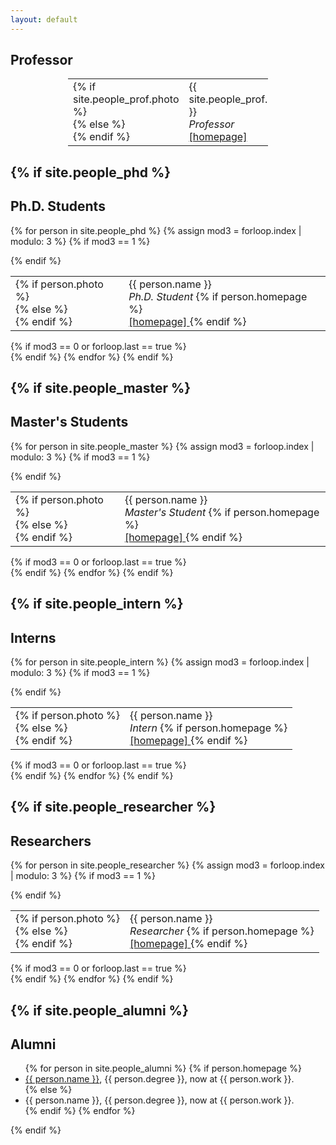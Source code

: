 ```yaml
---
layout: default
---
```


## Professor
<div class="row">
  <div class="col-md-4"></div>
  <div class="col-md-4 namecard">
    <table style="width: 320px; margin: 0 auto;">
      <tr>
        <td>
        {% if site.people_prof.photo %}
                  <div class="photo"
                       style="background:url({{ site.people_prof.photo }}) center no-repeat; background-size:contain;">
        {% else %}
                  <div class="photo"
                     style="background:url(/images/user.svg) center no-repeat; background-size:contain;">
        {% endif %}
          </div>
        </td>
        <td class="container">
        {{ site.people_prof.name }}<br />
        <em>Professor</em><br />
        <a href="{{ site.people_prof.homepage }}">
          <span class="glyphicon glyphicon-home"></span> [homepage]
        </a>
        </td>
      </tr>
    </table>
  </div>
  <div class="col-md-4"></div>
</div>

{% if site.people_phd %}
---
## Ph.D. Students
{% for person in site.people_phd %}
{% assign mod3 = forloop.index | modulo: 3 %}
{% if mod3 == 1 %}
<div class="row">
{% endif %}
  <div class="col-md-4 namecard">
    <table>
      <tr>
        <td>
{% if person.photo %}
          <div class="photo"
               style="background:url({{ person.photo }}) center no-repeat; background-size:contain;">
{% else %}
          <div class="photo"
             style="background:url(/images/user.svg) center no-repeat; background-size:contain;">
{% endif %}
          </div>
        </td>
        <td class="container">
          {{ person.name }}<br />
          <em>Ph.D. Student</em>
          {% if person.homepage %}
          <br />
          <a href="{{ person.homepage }}">
            <span class="glyphicon glyphicon-home"></span> [homepage]
          </a>
        {% endif %}
        </td>
      </tr>
    </table>
  </div>
{% if mod3 == 0 or forloop.last == true %}
</div>
{% endif %}
{% endfor %}
{% endif %}

{% if site.people_master %}
---
## Master's Students
{% for person in site.people_master %}
{% assign mod3 = forloop.index | modulo: 3 %}
{% if mod3 == 1 %}
<div class="row">
{% endif %}
  <div class="col-md-4 namecard">
    <table>
      <tr>
        <td>
{% if person.photo %}
          <div class="photo"
               style="background:url({{ person.photo }}) center no-repeat; background-size:contain;">
{% else %}
          <div class="photo"
             style="background:url(/images/user.svg) center no-repeat; background-size:contain;">
{% endif %}
          </div>
        </td>
        <td class="container">
          {{ person.name }}<br />
          <em>Master's Student</em>
          {% if person.homepage %}
          <br />
          <a href="{{ person.homepage }}">
            <span class="glyphicon glyphicon-home"></span> [homepage]
          </a>
        {% endif %}
        </td>
      </tr>
    </table>
  </div>
{% if mod3 == 0 or forloop.last == true %}
</div>
{% endif %}
{% endfor %}
{% endif %}

{% if site.people_intern %}
---
## Interns
{% for person in site.people_intern %}
{% assign mod3 = forloop.index | modulo: 3 %}
{% if mod3 == 1 %}
<div class="row">
{% endif %}
  <div class="col-md-4 namecard">
    <table>
      <tr>
        <td>
{% if person.photo %}
          <div class="photo"
               style="background:url({{ person.photo }}) center no-repeat; background-size:contain;">
{% else %}
          <div class="photo"
             style="background:url(/images/user.svg) center no-repeat; background-size:contain;">
{% endif %}
          </div>
        </td>
        <td class="container">
          {{ person.name }}<br />
          <em>Intern</em>
          {% if person.homepage %}
          <br />
          <a href="{{ person.homepage }}">
            <span class="glyphicon glyphicon-home"></span> [homepage]
          </a>
        {% endif %}
        </td>
      </tr>
    </table>
  </div>
{% if mod3 == 0 or forloop.last == true %}
</div>
{% endif %}
{% endfor %}
{% endif %}

{% if site.people_researcher %}
---
## Researchers
{% for person in site.people_researcher %}
{% assign mod3 = forloop.index | modulo: 3 %}
{% if mod3 == 1 %}
<div class="row">
{% endif %}
  <div class="col-md-4 namecard">
    <table>
      <tr>
        <td>
{% if person.photo %}
          <div class="photo"
               style="background:url({{ person.photo }}) center no-repeat; background-size:contain;">
{% else %}
          <div class="photo"
             style="background:url(/images/user.svg) center no-repeat; background-size:contain;">
{% endif %}
          </div>
        </td>
        <td class="container">
          {{ person.name }}<br />
          <em>Researcher</em>
          {% if person.homepage %}
          <br />
          <a href="{{ person.homepage }}">
            <span class="glyphicon glyphicon-home"></span> [homepage]
          </a>
        {% endif %}
        </td>
      </tr>
    </table>
  </div>
{% if mod3 == 0 or forloop.last == true %}
</div>
{% endif %}
{% endfor %}
{% endif %}

{% if site.people_alumni %}
---
## Alumni
<ul>
{% for person in site.people_alumni %}
{% if person.homepage %}
  <li class="alumni_item"><a href="{{ person.homepage }}">{{ person.name }}</a>, {{ person.degree }}, now at {{ person.work }}.</li>
{% else %}
  <li class="alumni_item">{{ person.name }}, {{ person.degree }}, now at {{ person.work }}.</li>
{% endif %}
{% endfor %}
</ul>
{% endif %}
